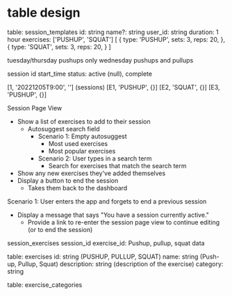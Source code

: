 

# table design

table: session_templates
id: string
name?: string
user_id: string
duration: 1 hour
exercises: ['PUSHUP', 'SQUAT']
[
  {
    type: 'PUSHUP',
    sets: 3,
    reps: 20,
  },
  {
    type: 'SQUAT',
    sets: 3,
    reps: 20,
  }
]

tuesday/thursday pushups only
wednesday pushups and pullups

session
id
start_time
status: active (null), complete

[1, '20221205T9:00', ''] (sessions)
[E1, 'PUSHUP', {}]
[E2, 'SQUAT', {}]
[E3, 'PUSHUP', {}]

Session Page View

* Show a list of exercises to add to their session
  * Autosuggest search field
    * Scenario 1: Empty autosuggest
      * Most used exercises
      * Most popular exercises
    * Scenario 2: User types in a search term
      * Search for exercises that match the search term
* Show any new exercises they've added themselves
* Display a button to end the session
    * Takes them back to the dashboard

Scenario 1: User enters the app and forgets to end a previous session
* Display a message that says "You have a session currently active."
    * Provide a link to re-enter the session page view to continue editing (or to end the session)

session_exercises
session_id
exercise_id: Pushup, pullup, squat
data

table: exercises
id: string (PUSHUP, PULLUP, SQUAT)
name: string (Push-up, Pullup, Squat)
description: string (description of the exercise)
category: string

table: exercise_categories


